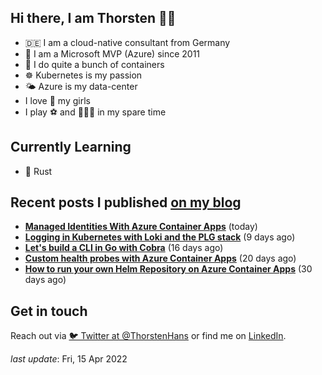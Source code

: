 ## Hi there, I am Thorsten 👋🏼

- 🇩🇪 I am a cloud-native consultant from Germany
- 🔷 I am a Microsoft MVP (Azure) since 2011
- 🐳 I do quite a bunch of containers
- ☸️ Kubernetes is my passion
- 🌤 Azure is my data-center
- I love 💞 my girls
- I play ⚽️ and 🏃🏻‍♂️ in my spare time

## Currently Learning

- 🦀 Rust

## Recent posts I published [on my blog](https://thorsten-hans.com)

- **[Managed Identities With Azure Container Apps](https://thorsten-hans.com/managed-identities-with-azure-container-apps/)** (today)
- **[Logging in Kubernetes with Loki and the PLG stack](https://thorsten-hans.com/logging-in-kubernetes-with-loki-and-plg-stack/)** (9 days ago)
- **[Let's build a CLI in Go with Cobra](https://thorsten-hans.com/lets-build-a-cli-in-go-with-cobra/)** (16 days ago)
- **[Custom health probes with Azure Container Apps](https://thorsten-hans.com/custom-health-probes-with-azure-container-apps/)** (20 days ago)
- **[How to run your own Helm Repository on Azure Container Apps](https://thorsten-hans.com/how-to-run-your-own-helm-repository-on-azure-container-apps/)** (30 days ago)

## Get in touch

Reach out via [🐦 Twitter at @ThorstenHans](https://twitter.com/ThorstenHans) or find me on [LinkedIn](https://linkedin.com/in/ThorstenHans).

_last update_: Fri, 15 Apr 2022
